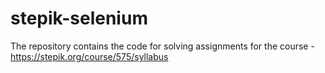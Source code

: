 # stepik-selenium
The repository contains the code for solving assignments for the course - https://stepik.org/course/575/syllabus
